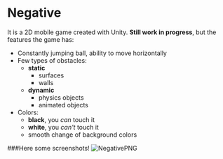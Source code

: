 # Negative

It is a 2D mobile game created with Unity. **Still work in progress**, but the features the game has:
- Constantly jumping ball, ability to move horizontally
- Few types of obstacles:
  - **static**
    - surfaces
    - walls
  - **dynamic**
    - physics objects
    - animated objects
- Colors:
  - **black**, you *can* touch it
  - **white**, you *can't* touch it
  - smooth change of background colors

###Here some screenshots!
![NegativePNG](https://user-images.githubusercontent.com/91936398/213592779-633803f9-0ab4-430a-ac7e-c348c1e58258.png)
